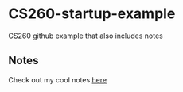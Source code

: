 # CS260-startup-example
CS260 github example that also includes notes

## Notes

Check out my cool notes [here](notes.md)